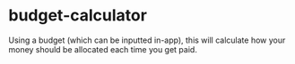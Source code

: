 # budget-calculator
Using a budget (which can be inputted in-app), this will calculate how your money should be allocated each time you get paid.
